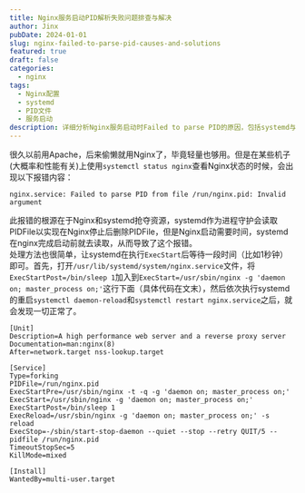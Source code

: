 ```yaml
---
title: Nginx服务启动PID解析失败问题排查与解决
author: Jinx
pubDate: 2024-01-01
slug: nginx-failed-to-parse-pid-causes-and-solutions
featured: true
draft: false
categories:
  - nginx
tags:
  - Nginx配置
  - systemd
  - PID文件
  - 服务启动
description: 详细分析Nginx服务启动时Failed to parse PID的原因，包括systemd与Nginx的资源竞争问题，并提供通过修改systemd服务配置文件解决PID解析失败的完整解决方案
---
```


很久以前用Apache，后来偷懒就用Nginx了，毕竟轻量也够用。但是在某些机子(大概率和性能有关)上使用`systemctl status nginx`查看Nginx状态的时候，会出现以下报错内容：

<!-- more -->

```auto
nginx.service: Failed to parse PID from file /run/nginx.pid: Invalid argument
```

此报错的根源在于Nginx和systemd抢夺资源，systemd作为进程守护会读取PIDFile以实现在Nginx停止后删除PIDFile，但是Nginx启动需要时间，systemd在nginx完成启动前就去读取，从而导致了这个报错。  
处理方法也很简单，让systemd在执行`ExecStart`后等待一段时间（比如1秒钟）即可。首先，打开`/usr/lib/systemd/system/nginx.service`文件，将`ExecStartPost=/bin/sleep 1`加入到`ExecStart=/usr/sbin/nginx -g 'daemon on; master_process on;'`这行下面（具体代码在文末），然后依次执行systemd的重启`systemctl daemon-reload`和`systemctl restart nginx.service`之后，就会发现一切正常了。

```auto
[Unit]
Description=A high performance web server and a reverse proxy server
Documentation=man:nginx(8)
After=network.target nss-lookup.target

[Service]
Type=forking
PIDFile=/run/nginx.pid
ExecStartPre=/usr/sbin/nginx -t -q -g 'daemon on; master_process on;'
ExecStart=/usr/sbin/nginx -g 'daemon on; master_process on;'
ExecStartPost=/bin/sleep 1
ExecReload=/usr/sbin/nginx -g 'daemon on; master_process on;' -s reload
ExecStop=-/sbin/start-stop-daemon --quiet --stop --retry QUIT/5 --pidfile /run/nginx.pid
TimeoutStopSec=5
KillMode=mixed

[Install]
WantedBy=multi-user.target
```
